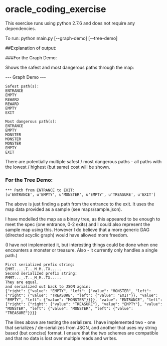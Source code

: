 # oracle_coding_exercise

This exercise runs using python 2.7.6 and does not require any dependencies.

To run:
  python main.py [--graph-demo] [--tree-demo]
  
##Explanation of output:

###For the Graph Demo:

Shows the safest and most dangerous paths through the map:

--- Graph Demo ---

```
Safest path(s):
ENTRANCE
EMPTY
REWARD
REWARD
EMPTY
EXIT

Most dangerous path(s):
ENTRANCE
EMPTY
MONSTER
MONSTER
MONSTER
EMPTY
EXIT
```
There are potentially multiple safest / most dangerous paths - all paths with the lowest / highest (but same) cost will be shown.


### For the Tree Demo:
```
*** Path from ENTRANCE to EXIT:
[u'ENTRANCE', u'EMPTY', u'MONSTER', u'EMPTY', u'TREASURE', u'EXIT']
```
The above is just finding a path from the entrance to the exit. It uses the map data provided  as a sample (see maps/sample.json).

I have modelled the map as a binary tree, as this appeared to be enough to meet the spec (one entrance, 0-2 exits) and I could also represent the sample map using this. However I do believe that a more generic DAG (directed acyclic graph) would have allowed more freedom.

(I have not implemented it, but interesting things could be done when one encounters a monster or treasure.
Also - it currently only handles a single path.)

```
First serialized prefix string:
EMMT..._.T.._M_M..TX.....
Second serialized prefix string:
EMMT..._.T.._M_M..TX.....
They are equal.
and serialized out back to JSON again:
{"right": {"value": "EMPTY", "left": {"value": "MONSTER", "left": {"right": {"value": "TREASURE", "left": {"value": "EXIT"}}, "value": "EMPTY", "left": {"value": "MONSTER"}}}}, "value": "ENTRANCE", "left": {"right": {"right": {"value": "TREASURE"}, "value": "EMPTY"}, "value": "MONSTER", "left": {"value": "MONSTER", "left": {"value": "TREASURE"}}}}
```
The lines above are testing the serializers. I have implemented two - one that serializes / de-serializes from JSON, and another that uses my string based (but concise) format.
I ensure that the two schemes are compatible and that no data is lost over multiple reads and writes.

```

